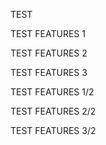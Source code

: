 TEST

TEST FEATURES 1

TEST FEATURES 2

TEST FEATURES 3


TEST FEATURES 1/2

TEST FEATURES 2/2

TEST FEATURES 3/2